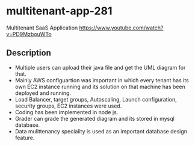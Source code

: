 # multitenant-app-281
Multitenant SaaS Application
https://www.youtube.com/watch?v=PD9MzbouWTo

## Description
- Multiple users can upload their java file and get the UML diagram for that.
- Mainly AWS configuartion was important in which every tenant has its own EC2 instance running and its solution on that machine has been deployed and running.
- Load Balancer, target groups, Autoscaling, Launch configuration, security groups, EC2 instances were used.
- Coding has been implemented in node js.
- Grader can grade the generated diagram and its stored in mysql database.
- Data mulittenancy speciality is used as an important database design feature.
